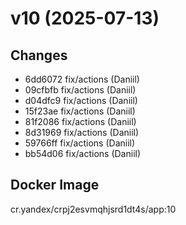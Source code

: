 # v10 (2025-07-13)
## Changes
- 6dd6072 fix/actions (Daniil)
- 09cfbfb fix/actions (Daniil)
- d04dfc9 fix/actions (Daniil)
- 15f23ae fix/actions (Daniil)
- 81f2086 fix/actions (Daniil)
- 8d31969 fix/actions (Daniil)
- 59766ff fix/actions (Daniil)
- bb54d06 fix/actions (Daniil)
## Docker Image
cr.yandex/crpj2esvmqhjsrd1dt4s/app:10


